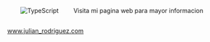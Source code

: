  
  <img style="margin: 30px"  src="https://res.cloudinary.com/dlnc8e8ts/image/upload/v1731728682/CV/apcx9y6qxxk6szlwhmi8.jpg" alt="TypeScript" />
  Visita mi pagina web para mayor informacion 
  <a href="https://my-cv-omega-five.vercel.app/" target="_blank">www.julian_rodriguez.com</a>
